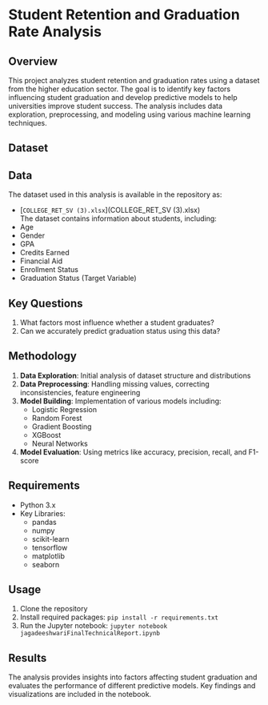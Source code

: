 # Student Retention and Graduation Rate Analysis

## Overview
This project analyzes student retention and graduation rates using a dataset from the higher education sector. The goal is to identify key factors influencing student graduation and develop predictive models to help universities improve student success. The analysis includes data exploration, preprocessing, and modeling using various machine learning techniques.

## Dataset
## Data
The dataset used in this analysis is available in the repository as:
- [`COLLEGE_RET_SV (3).xlsx`](COLLEGE_RET_SV (3).xlsx)  
The dataset contains information about students, including:
- Age
- Gender
- GPA
- Credits Earned
- Financial Aid
- Enrollment Status
- Graduation Status (Target Variable)

## Key Questions
1. What factors most influence whether a student graduates?
2. Can we accurately predict graduation status using this data?

## Methodology
1. **Data Exploration**: Initial analysis of dataset structure and distributions
2. **Data Preprocessing**: Handling missing values, correcting inconsistencies, feature engineering
3. **Model Building**: Implementation of various models including:
   - Logistic Regression
   - Random Forest
   - Gradient Boosting
   - XGBoost
   - Neural Networks
4. **Model Evaluation**: Using metrics like accuracy, precision, recall, and F1-score

## Requirements
- Python 3.x
- Key Libraries:
  - pandas
  - numpy
  - scikit-learn
  - tensorflow
  - matplotlib
  - seaborn

## Usage
1. Clone the repository
2. Install required packages: `pip install -r requirements.txt`
3. Run the Jupyter notebook: `jupyter notebook jagadeeshwariFinalTechnicalReport.ipynb`

## Results
The analysis provides insights into factors affecting student graduation and evaluates the performance of different predictive models. Key findings and visualizations are included in the notebook.




